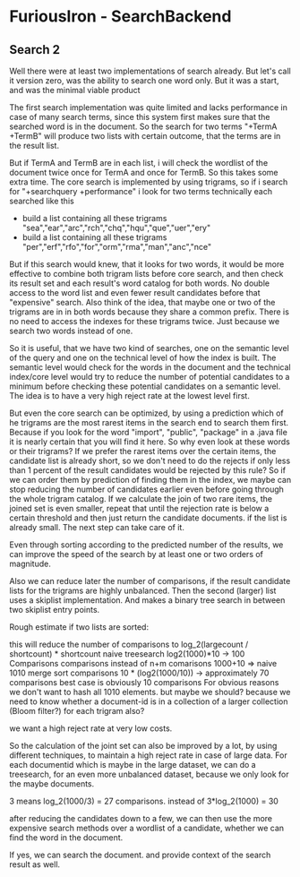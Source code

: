 # FuriousIron - SearchBackend

## Search 2

Well there were at least two implementations of search already. But let's call it version zero,
was the ability to search one word only. But it was a start, and was the minimal viable product

The first search implementation was quite limited and lacks performance in case of many search 
terms, since this system first makes sure that the searched word is in the document. So the
search for two terms "+TermA +TermB" will produce two lists with certain outcome, that the terms
are in the result list. 

But if TermA and TermB are in each list, i will check the wordlist of the document twice once
for TermA and once for TermB. So this takes some extra time. The core search is implemented by 
using trigrams, so if i search for "+searchquery +performance" i look for two terms technically
each searched like this 

* build a list containing all these trigrams "sea","ear","arc","rch","chq","hqu","que","uer","ery"
* build a list containing all these trigrams "per","erf","rfo","for","orm","rma","man","anc","nce"

But if this search would knew, that it looks for two words, it would be more effective to combine
both trigram lists before core search, and then check its result set and each result's word catalog 
for both words. No double access to the word list and even fewer result candidates before that 
"expensive" search. Also think of the idea, that maybe one or two of the trigrams are in in both 
words because they share a common prefix. There is no need to access the indexes for these trigrams 
twice. Just because we search two words instead of one.   

So it is useful, that we have two kind of searches, one on the semantic level of the query and one 
on the technical level of how the index is built. The semantic level would check for the words in 
the document and the technical index/core level would try to reduce the number of potential candidates
to a minimum before checking these potential candidates on a semantic level. The idea is to have a
very high reject rate at the lowest level first.

But even the core search can be optimized, by using a prediction which of he trigrams are the most 
rarest items in the search end to search them first. Because if you look for the word "import", 
"public", "package" in a .java file it is nearly certain that you will find it here. So why even 
look at these words or their trigrams? If we prefer the rarest items over the certain items, the
candidate list is already short, so we don't need to do the rejects if only less than 1 percent of 
the result candidates would be rejected by this rule? So if we can order them by prediction of
finding them in the index, we maybe can stop reducing the number of candidates earlier even before 
going through the whole trigram catalog. If we calculate the join of two rare items, the joined set
is even smaller, repeat that until the rejection rate is below a certain threshold and then just
return the candidate documents. if the list is already small. The next step can take care of it.

Even through sorting according to the predicted number of the results, we can improve the speed of
the search by at least one or two orders of magnitude.

Also we can reduce later the number of comparisons, if the result candidate lists for the trigrams 
are highly unbalanced. Then the second (larger) list uses a skiplist implementation. And makes a 
binary tree search in between two skiplist entry points.

Rough estimate if two lists are sorted: 

this will reduce the number of comparisons to log_2(largecount / shortcount) * shortcount
naive treesearch log2(1000)*10 -> 100 Comparisons 
comparisons instead of n+m comarisons 1000+10 => naive 1010 merge sort comparisons 
10 * (log2(1000/10)) -> approximately 70 comparisons best case is obviously 10 comparisons
For obvious reasons we don't want to hash all 1010 elements. but maybe we should? because we need 
to know whether a document-id is in a collection of a larger collection (Bloom filter?) for each
trigram also?

we want a high reject rate at very low costs.

So the calculation of the joint set can also be improved by a lot, by using different techniques,
to maintain a high reject rate in case of large data. For each documentid which is maybe in the
large dataset, we can do a treesearch, for an even more unbalanced dataset, because we only look
for the maybe documents.

3 means log_2(1000/3) = 27 comparisons. instead of 3*log_2(1000) = 30


after reducing the candidates down to a few, we can then use the more expensive search methods
over a wordlist of a candidate, whether we can find the word in the document.

If yes, we can search the document. and provide context of the search result as well.